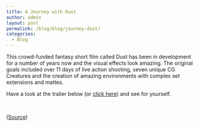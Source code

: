 ```yaml
---
title: A Journey with Dust
author: admin
layout: post
permalink: /blog/blog/journey-dust/
categories:
  - Blog
---
```

This crowd-funded fantasy short film called Dust has been in development for a number of years now and the visual effects look amazing. The original goals included over 11 days of live action shooting, seven unique CG Creatures and the creation of amazing environments with complex set extensions and mattes.

Have a look at the trailer below (or <a href="http://vimeo.com/85217589" target="_blank">click here</a>) and see for yourself.

&nbsp;



(<a href="http://www.cgsociety.org/index.php/CGSFeatures/CGSFeatureSpecial/dust1" target="_blank">Source</a>)